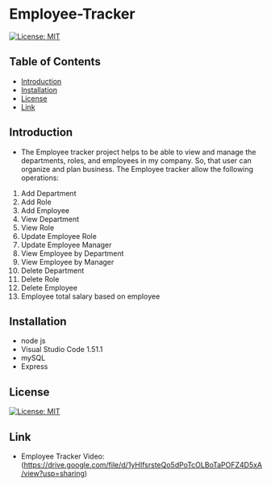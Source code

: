 # Employee-Tracker

[![License: MIT](https://img.shields.io/badge/License-MIT-yellow.svg)](https://opensource.org/licenses/MIT)

## Table of Contents

* [Introduction](#Introduction)
* [Installation](#Installation)
* [License](#License)
* [Link](#Link)

## Introduction

* The Employee tracker project helps to be able to view and manage the departments, roles, and employees in my company. So, that user can organize and plan business. The Employee tracker allow the following operations:

1. Add Department
2. Add Role
3. Add Employee
4. View Department
5. View Role
6. Update Employee Role
7. Update Employee Manager
8. View Employee by Department
9. View Employee by Manager
10. Delete Department
11. Delete Role
12. Delete Employee
13. Employee total salary based on employee

## Installation

* node js 
* Visual Studio Code 1.51.1
* mySQL
* Express

## License

[![License: MIT](https://img.shields.io/badge/License-MIT-yellow.svg)](https://opensource.org/licenses/MIT)

## Link

* Employee Tracker Video: (https://drive.google.com/file/d/1yHIfsrsteQo5dPoTcOLBoTaPOFZ4D5xA/view?usp=sharing)

